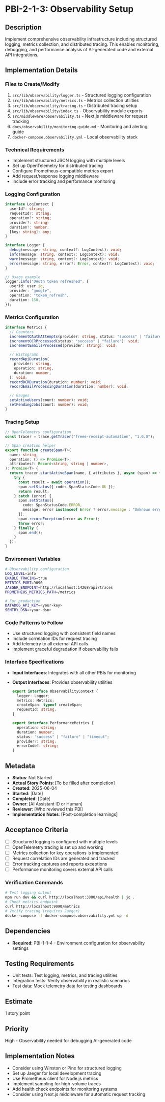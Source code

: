 # PBI-2-1-3: Observability Setup

## Description

Implement comprehensive observability infrastructure including structured logging,
metrics collection, and distributed tracing. This enables monitoring, debugging,
and performance analysis of AI-generated code and external API integrations.

## Implementation Details

### Files to Create/Modify

1. `src/lib/observability/logger.ts` - Structured logging configuration
2. `src/lib/observability/metrics.ts` - Metrics collection utilities
3. `src/lib/observability/tracing.ts` - Distributed tracing setup
4. `src/lib/observability/index.ts` - Observability module exports
5. `src/middleware/observability.ts` - Next.js middleware for request tracking
6. `docs/observability/monitoring-guide.md` - Monitoring and alerting guide
7. `docker-compose.observability.yml` - Local observability stack

### Technical Requirements

- Implement structured JSON logging with multiple levels
- Set up OpenTelemetry for distributed tracing
- Configure Prometheus-compatible metrics export
- Add request/response logging middleware
- Include error tracking and performance monitoring

### Logging Configuration

```typescript
interface LogContext {
  userId?: string;
  requestId?: string;
  operation?: string;
  provider?: string;
  duration?: number;
  [key: string]: any;
}

interface Logger {
  debug(message: string, context?: LogContext): void;
  info(message: string, context?: LogContext): void;
  warn(message: string, context?: LogContext): void;
  error(message: string, error?: Error, context?: LogContext): void;
}

// Usage example
logger.info("OAuth token refreshed", {
  userId: user.id,
  provider: "google",
  operation: "token_refresh",
  duration: 150,
});
```

### Metrics Configuration

```typescript
interface Metrics {
  // Counters
  incrementOAuthAttempts(provider: string, status: "success" | "failure"): void;
  incrementOCRProcessed(status: "success" | "failure"): void;
  incrementEmailsProcessed(provider: string): void;

  // Histograms
  recordApiDuration(
    provider: string,
    operation: string,
    duration: number,
  ): void;
  recordOCRDuration(duration: number): void;
  recordEmailProcessingDuration(duration: number): void;

  // Gauges
  setActiveUsers(count: number): void;
  setPendingJobs(count: number): void;
}
```

### Tracing Setup

```typescript
// OpenTelemetry configuration
const tracer = trace.getTracer("freee-receipt-automation", "1.0.0");

// Span creation helper
export function createSpan<T>(
  name: string,
  operation: () => Promise<T>,
  attributes?: Record<string, string | number>,
): Promise<T> {
  return tracer.startActiveSpan(name, { attributes }, async (span) => {
    try {
      const result = await operation();
      span.setStatus({ code: SpanStatusCode.OK });
      return result;
    } catch (error) {
      span.setStatus({
        code: SpanStatusCode.ERROR,
        message: error instanceof Error ? error.message : "Unknown error",
      });
      span.recordException(error as Error);
      throw error;
    } finally {
      span.end();
    }
  });
}
```

### Environment Variables

```bash
# Observability configuration
LOG_LEVEL=info
ENABLE_TRACING=true
METRICS_PORT=9090
JAEGER_ENDPOINT=http://localhost:14268/api/traces
PROMETHEUS_METRICS_PATH=/metrics

# For production
DATADOG_API_KEY=<your-key>
SENTRY_DSN=<your-dsn>
```

### Code Patterns to Follow

- Use structured logging with consistent field names
- Include correlation IDs for request tracing
- Add telemetry to all external API calls
- Implement graceful degradation if observability fails

### Interface Specifications

- **Input Interfaces**: Integrates with all other PBIs for monitoring
- **Output Interfaces**: Provides observability utilities

  ```typescript
  export interface ObservabilityContext {
    logger: Logger;
    metrics: Metrics;
    createSpan: typeof createSpan;
    requestId: string;
  }

  export interface PerformanceMetrics {
    operation: string;
    duration: number;
    status: "success" | "failure" | "timeout";
    provider?: string;
    errorCode?: string;
  }
  ```

## Metadata

- **Status**: Not Started
- **Actual Story Points**: [To be filled after completion]
- **Created**: 2025-06-04
- **Started**: [Date]
- **Completed**: [Date]
- **Owner**: [AI Assistant ID or Human]
- **Reviewer**: [Who reviewed this PBI]
- **Implementation Notes**: [Post-completion learnings]

## Acceptance Criteria

- [ ] Structured logging is configured with multiple levels
- [ ] OpenTelemetry tracing is set up and working
- [ ] Metrics collection for key operations is implemented
- [ ] Request correlation IDs are generated and tracked
- [ ] Error tracking captures and reports exceptions
- [ ] Performance monitoring covers external API calls

### Verification Commands

```bash
# Test logging output
npm run dev && curl http://localhost:3000/api/health | jq .
# Check metrics endpoint
curl http://localhost:9090/metrics
# Verify tracing (requires Jaeger)
docker-compose -f docker-compose.observability.yml up -d
```

## Dependencies

- **Required**: PBI-1-1-4 - Environment configuration for observability settings

## Testing Requirements

- Unit tests: Test logging, metrics, and tracing utilities
- Integration tests: Verify observability in realistic scenarios
- Test data: Mock telemetry data for testing dashboards

## Estimate

1 story point

## Priority

High - Observability needed for debugging AI-generated code

## Implementation Notes

- Consider using Winston or Pino for structured logging
- Set up Jaeger for local development tracing
- Use Prometheus client for Node.js metrics
- Implement sampling for high-volume traces
- Add health check endpoints for monitoring systems
- Consider using Next.js middleware for automatic request tracking
